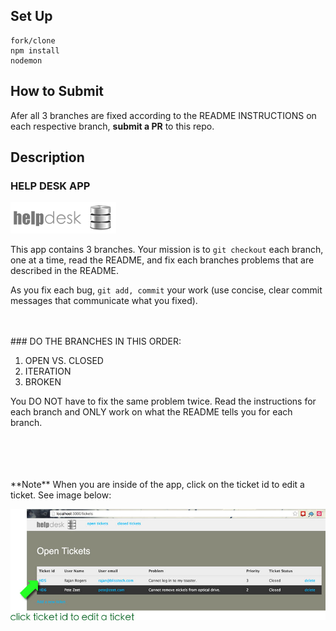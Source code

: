 ## Set Up

```
fork/clone
npm install
nodemon
```

## How to Submit

Afer all 3 branches are fixed according to the README INSTRUCTIONS on each respective branch, __submit a PR__ to this repo.

## Description
### HELP DESK APP 
![](https://github.com/Nmuta/helpdesk/blob/open_vs_closed/public/images/logo.png)

This app contains 3 branches.  Your mission is to `git checkout` each branch, one at a time, read the README, and fix each branches problems that are described in the README.  

As you fix each bug, `git add, commit` your work
(use concise, clear commit messages that communicate what you fixed).

<br>
<br>
### DO THE BRANCHES IN THIS ORDER: 

1. OPEN VS. CLOSED
2. ITERATION
3. BROKEN 


You DO NOT have to fix the same problem twice. Read the instructions for each branch and ONLY  work on what the README tells you for each branch.  

<br>
<br>
<br>
<br>
**Note**
When you are inside of the app, click on the ticket id to edit a ticket.  See image below: 

![](https://github.com/Nmuta/helpdesk/blob/open_vs_closed/public/images/instructions.jpg)

